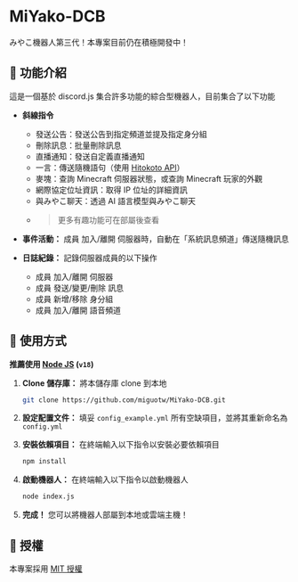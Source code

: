 # MiYako-DCB

みやこ機器人第三代！本專案目前仍在積極開發中！

## 🔰 功能介紹

這是一個基於 discord.js 集合許多功能的綜合型機器人，目前集合了以下功能

- **斜線指令**
  - 發送公告：發送公告到指定頻道並提及指定身分組
  - 刪除訊息：批量刪除訊息
  - 直播通知：發送自定義直播通知
  - 一言：傳送隨機語句（使用 [Hitokoto API](https://hitokoto.cn/)）
  - 麥塊：查詢 Minecraft 伺服器狀態，或查詢 Minecraft 玩家的外觀
  - 網際協定位址資訊：取得 IP 位址的詳細資訊
  - 與みやこ聊天：透過 AI 語言模型與みやこ聊天
  - > 更多有趣功能可在部屬後查看

- **事件活動：** 成員 加入/離開 伺服器時，自動在「系統訊息頻道」傳送隨機訊息

- **日誌紀錄：** 記錄伺服器成員的以下操作
  - 成員 加入/離開 伺服器
  - 成員 發送/變更/刪除 訊息
  - 成員 新增/移除 身分組
  - 成員 加入/離開 語音頻道

## 🚀 使用方式

**推薦使用 [Node JS](https://nodejs.org/) (`v18`)**

1. **Clone 儲存庫：** 將本儲存庫 clone 到本地

    ```bash
    git clone https://github.com/miguotw/MiYako-DCB.git
    ```

2. **設定配置文件：** 填妥 `config_example.yml` 所有空缺項目，並將其重新命名為 `config.yml`

4. **安裝依賴項目：** 在終端輸入以下指令以安裝必要依賴項目

    ```bash
    npm install
    ```

5. **啟動機器人：** 在終端輸入以下指令以啟動機器人

    ```bash
    node index.js
    ```

6. **完成！** 您可以將機器人部屬到本地或雲端主機！

## 📜 授權

本專案採用 [MIT 授權](LICENSE)